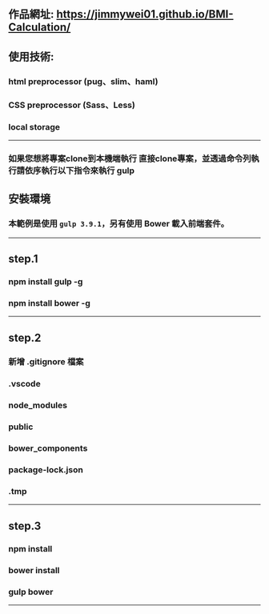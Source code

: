 
## 作品網址:  https://jimmywei01.github.io/BMI-Calculation/

## 使用技術: 
### html preprocessor (pug、slim、haml)
### CSS preprocessor (Sass、Less)
### local storage
---

### 如果您想將專案clone到本機端執行 直接clone專案，並透過命令列執行請依序執行以下指令來執行 gulp

## 安裝環境
### 本範例是使用 `gulp 3.9.1`，另有使用 Bower 載入前端套件。

---
## step.1
### npm install gulp -g
### npm install bower -g
---
## step.2 
### 新增 .gitignore 檔案
### .vscode
### node_modules
### public
### bower_components
### package-lock.json
### .tmp
---
## step.3
### npm install
### bower install
### gulp bower
---

